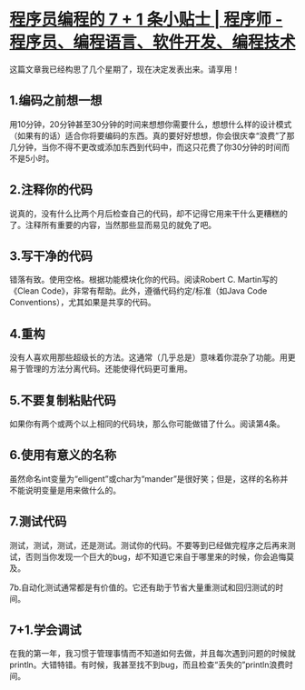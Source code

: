# [程序员编程的 7 + 1 条小贴士 | 程序师 - 程序员、编程语言、软件开发、编程技术](https://www.techug.com/post/7-1-programming-tips.html)

这篇文章我已经构思了几个星期了，现在决定发表出来。请享用！

## 1.编码之前想一想

用10分钟，20分钟甚至30分钟的时间来想想你需要什么，想想什么样的设计模式（如果有的话）适合你将要编码的东西。真的要好好想想，你会很庆幸“浪费”了那几分钟，当你不得不更改或添加东西到代码中，而这只花费了你30分钟的时间而不是5小时。

## 2.注释你的代码

说真的，没有什么比两个月后检查自己的代码，却不记得它用来干什么更糟糕的了。注释所有重要的内容，当然那些显而易见的就免了吧。

## 3.写干净的代码

错落有致。使用空格。根据功能模块化你的代码。阅读Robert C. Martin写的《Clean Code》，非常有帮助。此外，遵循代码约定/标准（如Java Code Conventions），尤其如果是共享的代码。

## 4.重构

没有人喜欢用那些超级长的方法。这通常（几乎总是）意味着你混杂了功能。用更易于管理的方法分离代码。还能使得代码更可重用。

## 5.不要复制粘贴代码

如果你有两个或两个以上相同的代码块，那么你可能做错了什么。阅读第4条。

## 6.使用有意义的名称

虽然命名int变量为“elligent”或char为“mander”是很好笑；但是，这样的名称并不能说明变量是用来做什么的。

## 7.测试代码

测试，测试，测试，还是测试。测试你的代码。不要等到已经做完程序之后再来测试，否则当你发现一个巨大的bug，却不知道它来自于哪里来的时候，你会追悔莫及。

7b.自动化测试通常都是有价值的。它还有助于节省大量重测试和回归测试的时间。

## 7+1.学会调试

在我的第一年，我习惯于管理事情而不知道如何去做，并且每次遇到问题的时候就println。大错特错。有时候，我甚至找不到bug，而且检查“丢失的”println浪费时间。
